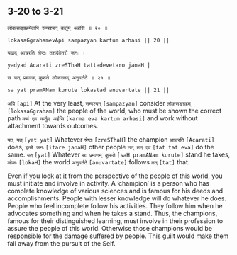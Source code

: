 ## 3-20 to 3-21


```shloka-sa
लोकसङ्ग्रहमेवापि सम्पश्यन् कर्तुम् अर्हसि ॥ २० ॥
```
```shloka-sa-hk
lokasaGgrahamevApi sampazyan kartum arhasi || 20 ||
```

```shloka-sa
यद्यद् आचरति श्रेष्ठः तत्तदेवेतरो जनः ।
```
```shloka-sa-hk
yadyad Acarati zreSThaH tattadevetaro janaH |
```
```shloka-sa
स यत् प्रमाणम् कुरुते लोकस्तद् अनुवर्तते ॥ २१ ॥
```
```shloka-sa-hk
sa yat pramANam kurute lokastad anuvartate || 21 ||
```

`अपि` `[api]` At the very least, `सम्पश्यन्` `[sampazyan]` consider `लोकसङ्ग्रहम्` `[lokasaGgraham]` the people of the world, who must be shown the correct path `कर्म एव कर्तुम् अर्हसि` `[karma eva kartum arhasi]` and work without attachment towards outcomes.

`यत् यत्` `[yat yat]` Whatever `श्रेष्ठः` `[zreSThaH]` the champion `आचरति` `[Acarati]` does, `इतरे जनः` `[itare janaH]` other people `तत् तत् एव` `[tat tat eva]` do the same. `यत्` `[yat]` Whatever `सः प्रमाणम् कुरुते` `[saH pramANam kurute]` stand he takes, `लोकः` `[lokaH]` the world `अनुवर्तते` `[anuvartate]` follows `तत्` `[tat]` that.

Even if you look at it from the perspective of the people of this world, you must initiate and involve in activity. A ‘champion’ is a person who has complete knowledge of various sciences and is famous for his deeds and accomplishments. 
People with lesser knowledge will do whatever he does. People who feel incomplete follow his activities. They follow him when he advocates something and when he takes a stand. 
Thus, the champions, famous for their distinguished learning, must involve in their profession to assure the people of this world. Otherwise those champions would be responsible for the damage suffered by people. This guilt would make them fall away from the pursuit of the Self.

